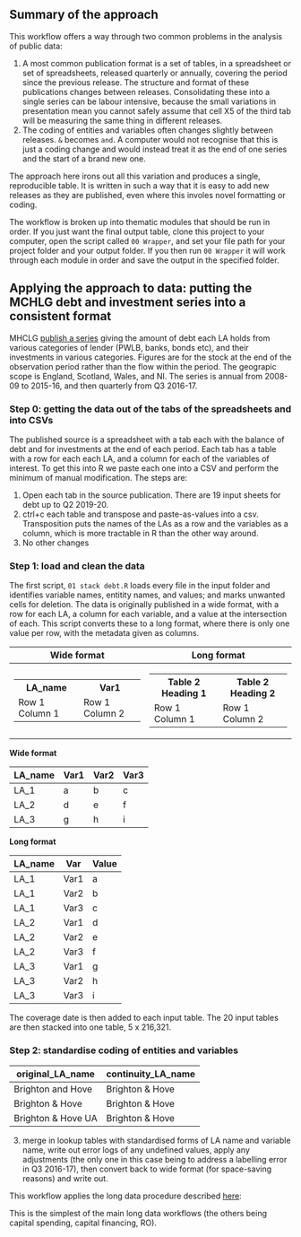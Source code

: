 ## Summary of the approach
This workflow offers a way through two common problems in the analysis of public data:
1. A most common publication format is a set of tables, in a spreadsheet or set of spreadsheets, released quarterly or annually, covering the period since the previous release. The structure and format of these publications changes between releases. Consolidating these into a single series can be labour intensive, because the small variations in presentation mean you cannot safely assume that cell X5 of the third tab will be measuring the same thing in different releases.
2. The coding of entities and variables often changes slightly between releases. `&` becomes `and`. A computer would not recognise that this is just a coding change and would instead treat it as the end of one series and the start of a brand new one. 

The approach here irons out all this variation and produces a single, reproducible table. It is written in such a way that it is easy to add new releases as they are published, even where this involes novel formatting or coding.

The workflow is broken up into thematic modules that should be run in order. If you just want the final output table, clone this project to your computer, open the script called `00 Wrapper`, and set your file path for your project folder and your output folder. If you then run `00 Wrapper` it will work through each module in order and save the output in the specified folder.

## Applying the approach to data: putting the MCHLG debt and investment series into a consistent format
MHCLG [publish a series](https://www.gov.uk/government/statistical-data-sets/live-tables-on-local-government-finance) giving the amount of debt each LA holds from various categories of lender (PWLB, banks, bonds etc), and their investments in various categories. 
Figures are for the stock at the end of the observation period rather than the flow within the period. 
The geograpic scope is England, Scotland, Wales, and NI. 
The series is annual from 2008-09 to 2015-16, and then quarterly from Q3 2016-17.

### Step 0: getting the data out of the tabs of the spreadsheets and into CSVs
The published source is a spreadsheet with a tab each with the balance of debt and for investments at the end of each period. Each tab has a table with a row for each each LA, and a column for each of the variables of interest. To get this into R we paste each one into a CSV and perform the minimum of manual modification. The steps are: 
1. Open each tab in the source publication. There are 19 input sheets for debt up to Q2 2019-20.
2. ctrl+c each table and transpose and paste-as-values into a csv. Transposition puts the names of the LAs as a row and the variables as a column, which is more tractable in R than the other way around. 
3. No other changes

### Step 1: load and clean the data
The first script, `01 stack debt.R` loads every file in the input folder and identifies variable names, entitity names, and values; and marks unwanted cells for deletion. The data is originally published in a wide format, with a row for each LA, a column for each variable, and a value at the intersection of each. This script converts these to a long format, where there is only one value per row, with the metadata given as columns.

|Wide format|Long format|
|--|--|
|<table> <tr><th>LA_name</th><th>Var1</th></tr><tr><td>Row 1 Column 1</td><td>Row 1 Column 2</td></tr> </table>| <table> <tr><th>Table 2 Heading 1</th><th>Table 2 Heading 2</th></tr><tr><td>Row 1 Column 1</td><td>Row 1 Column 2</td></tr> </table>|



**Wide format**

|LA_name|Var1|Var2|Var3|
|---|---|---|---|
|LA_1|a|b|c|
|LA_2|d|e|f|
|LA_3|g|h|i|

**Long format**

|LA_name|Var|Value|
|---|---|---|
|LA_1|Var1|a|
|LA_1|Var2|b|
|LA_1|Var3|c|
|LA_2|Var1|d|
|LA_2|Var2|e|
|LA_2|Var3|f|
|LA_3|Var1|g|
|LA_3|Var2|h|
|LA_3|Var3|i|

The coverage date is then added to each input table. The 20 input tables are then stacked into one table, 5 x 216,321.

### Step 2: standardise coding of entities and variables

|original_LA_name|continuity_LA_name|
|---|---|
|Brighton and Hove|Brighton & Hove|
|Brighton & Hove|Brighton & Hove|
|Brighton & Hove UA|Brighton & Hove|




3.  merge in lookup tables with standardised forms of LA name and variable name, write out error logs of any undefined values, apply any adjustments (the only one in this case being to address a labelling error in Q3 2016-17), then convert back to wide format (for space-saving reasons) and write out. 






This workflow applies the long data procedure described [here](https://github.com/OW-HGR/Capital-spending-outturn-2): 

This is the simplest of the main long data workflows (the others being capital spending, capital financing, RO).





